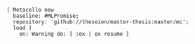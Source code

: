     [ Metacello new
      baseline: #MLPromise;
      repository: 'github://theseion/master-thesis:master/mc';
      load ]
        on: Warning do: [ :ex | ex resume ]
